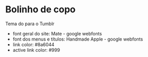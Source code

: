# Bolinho de copo
Tema do para o Tumblr

* font geral do site: Mate - google webfonts 
* font dos menus e títulos: Handmade Apple - google webfonts
* link color: #8a6044
* active link color: #999

